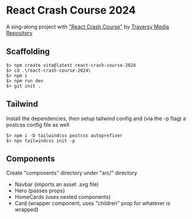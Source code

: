 # React Crash Course 2024
A sing-along project with ["React Crash Course"](https://www.youtube.com/watch?v=LDB4uaJ87e0) 
by [Traversy Media](https://www.youtube.com/@TraversyMedia)
[Repository](https://github.com/bradtraversy/react-crash-2024)

## Scaffolding
```shell
$> npm create vite@latest react-crash-course-2024
$> cd .\react-crash-course-2024\
$> npm i
$> npm run dev
$> git init .
```

## Tailwind
Install the dependencies, then setup tailwind config and (via the -p flag) a postcss config file as well
```shell
$> npm i -D tailwindcss postcss autoprefixer
$> npx tailwindcss init -p
```

## Components
Create "components" directory under "src/" directory
- Navbar (imports an asset .svg file)
- Hero (passes props)
- HomeCards (uses nested components)
- Card (wrapper component, uses "children" prop for whatever is wrapped)

## 